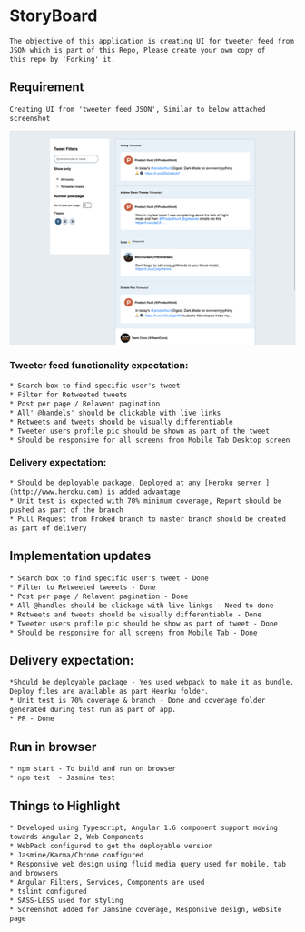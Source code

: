 # StoryBoard
    The objective of this application is creating UI for tweeter feed from 
    JSON which is part of this Repo, Please create your own copy of 
    this repo by 'Forking' it.
 
 ## Requirement
    
    Creating UI from 'tweeter feed JSON', Similar to below attached screenshot
    
![Screenshot](SampleScreen.png)

### Tweeter feed functionality expectation:
    * Search box to find specific user's tweet 
    * Filter for Retweeted tweets 
    * Post per page / Relavent pagination
    * All' @handels' should be clickable with live links
    * Retweets and tweets should be visually differentiable 
    * Tweeter users profile pic should be shown as part of the tweet
    * Should be responsive for all screens from Mobile Tab Desktop screen
    
### Delivery expectation:
    * Should be deployable package, Deployed at any [Heroku server ](http://www.heroku.com) is added advantage
    * Unit test is expected with 70% minimum coverage, Report should be pushed as part of the branch
    * Pull Request from Froked branch to master branch should be created as part of delivery
    
    
 ## Implementation updates
    * Search box to find specific user's tweet - Done
    * Filter to Retweeted tweeets - Done
    * Post per page / Relavent pagination - Done
    * All @handles should be clickage with live linkgs - Need to done
    * Retweets and tweets should be visually differentiable - Done
    * Tweeter users profile pic should be show as part of tweet - Done
    * Should be responsive for all screens from Mobile Tab - Done
## Delivery expectation:
    *Should be deployable package - Yes used webpack to make it as bundle. Deploy files are available as part Heorku folder. 
    * Unit test is 70% coverage & branch - Done and coverage folder generated during test run as part of app.
    * PR - Done

## Run in browser
    * npm start - To build and run on browser
    * npm test  - Jasmine test

## Things to Highlight
    * Developed using Typescript, Angular 1.6 component support moving towards Angular 2, Web Components
    * WebPack configured to get the deployable version
    * Jasmine/Karma/Chrome configured
    * Responsive web design using fluid media query used for mobile, tab and browsers
    * Angular Filters, Services, Components are used
    * tslint configured
    * SASS-LESS used for styling
    * Screenshot added for Jamsine coverage, Responsive design, website page
